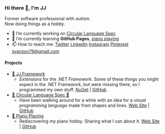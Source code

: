 ### Hi there 👋, I'm JJ

Former software professional with *autism*.  
Now doing things as a *hobby*.

- 🔭 I’m currently working on [Circular Language Spec](https://jjvanzon.github.io/Circular-Language-Spec/)
- 🌱 I’m currently learning __GitHub Pages__, [piano playing](https://jjvanzon.github.io/Piano-Playing-Docs/)
- 📫 How to reach me: [Twitter](https://twitter.com/devjj79) [LinkedIn](https://www.linkedin.com/in/jj-van-zon-04b80a18/) [Instagram](https://www.instagram.com/jjvanzon79/) [Pinterest](https://nl.pinterest.com/jjvanzon/) jjvanzon79@gmail.com

#### Projects

- [🔩 JJ.Framework](https://www.nuget.org/profiles/jjvanzon)
    - *Extensions* for the *.NET Framework*. Some of these things you might expect in the .NET Framework, but were missing there, so I programmed my own stuff. [NuGet](https://www.nuget.org/profiles/jjvanzon) | [GitHub](https://github.com/jjvanzon/JJ.Framework)
- [🔵 Circular Language Spec 🔶](https://jjvanzon.github.io/Circular-Language-Spec/)
    - Have been walking around for a while with an idea for a *visual programming language* made from shapes and lines. [Web Site](https://jjvanzon.github.io/Circular-Language-Spec/) | [GitHub](https://github.com/jjvanzon/Circular-Language-Spec)
- [🎹 Piano Playing](https://jjvanzon.github.io/Piano-Playing-Docs/)
    - Rediscovering my piano hobby. Sharing what I can about it. [Web Site](https://jjvanzon.github.io/Piano-Playing-Docs/) | [GitHub](https://github.com/jjvanzon/Piano-Playing-Docs)